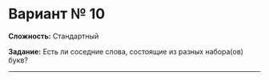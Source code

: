 # Вариант № 10
**Сложность:** Стандартный

**Задание:**  Есть ли соседние слова, состоящие из разных набора(ов) букв?

---
